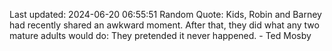Last updated: 2024-06-20 06:55:51
Random Quote: Kids, Robin and Barney had recently shared an awkward moment. After that, they did what any two mature adults would do: They pretended it never happened. - Ted Mosby